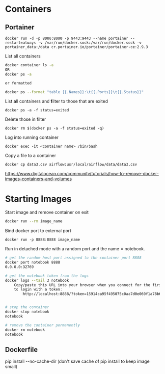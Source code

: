 # Containers

## Portainer 

```
docker run -d -p 8000:8000 -p 9443:9443 --name portainer --restart=always -v /var/run/docker.sock:/var/run/docker.sock -v portainer_data:/data cr.portainer.io/portainer/portainer-ce:2.9.3
```

List all containers 

```bash
docker container ls -a 
OR
docker ps -a

or formatted

docker ps --format "table {{.Names}}:\t{{.Ports}}\t{{.Status}}"

```
List **a**ll containers and **f**ilter to those that are exited 
```
docker ps -a -f status=exited
```
Delete those in filter
```
docker rm $(docker ps -a -f status=exited -q)
```

Log into running container 

```
docker exec -it <container name> /bin/bash
```

Copy a file to a container

```
docker cp data3.csv airflow:usr/local/airflow/data/data3.csv
```


https://www.digitalocean.com/community/tutorials/how-to-remove-docker-images-containers-and-volumes

# Starting Images

Start image and remove container on exit
```bash
docker run --rm image_name
```

Bind docker port to external port 
```
docker run -p 8888:8888 image_name
```

Run in detached mode with a random port and the name = notebook. 

```bash
# get the random host port assigned to the container port 8888
docker port notebook 8888
0.0.0.0:32769

# get the notebook token from the logs
docker logs --tail 3 notebook
    Copy/paste this URL into your browser when you connect for the first time,
    to login with a token:
        http://localhost:8888/?token=15914ca95f495075c0aa7d0e060f1a78b6d94f70ea373b00


# stop the container
docker stop notebook
notebook

# remove the container permanently
docker rm notebook
notebook
```

## Dockerfile 

pip install --no-cache-dir (don't save cache of pip install to keep image small) 
